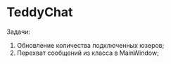 # TeddyChat
Задачи:
1) Обновление количества подключенных юзеров;
2) Перехват сообщений из класса в MainWindow;
